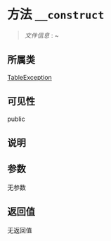 # 方法 `__construct`

> *文件信息* : ~

## 所属类 

[TableException](../TableException.md)

## 可见性

 public 

## 说明



## 参数


无参数


## 返回值

无返回值
